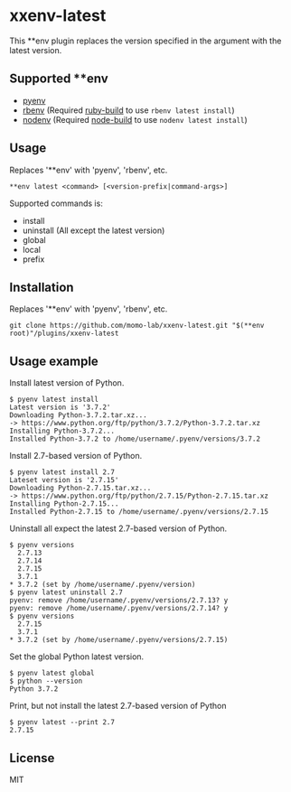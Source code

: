 # xxenv-latest

This **env plugin replaces the version specified in the argument with the latest version.

## Supported **env

- [pyenv](https://github.com/pyenv/pyenv)
- [rbenv](https://github.com/rbenv/rbenv) (Required [ruby-build](https://github.com/rbenv/ruby-build) to use ```rbenv latest install```)
- [nodenv](https://github.com/nodenv/nodenv) (Required [node-build](https://github.com/nodenv/node-build) to use ```nodenv latest install```)

## Usage

Replaces '**env' with 'pyenv', 'rbenv', etc.

    **env latest <command> [<version-prefix|command-args>]

Supported commands is:
- install
- uninstall (All except the latest version)
- global
- local
- prefix

## Installation

Replaces '**env' with 'pyenv', 'rbenv', etc.

    git clone https://github.com/momo-lab/xxenv-latest.git "$(**env root)"/plugins/xxenv-latest

## Usage example

Install latest version of Python.

    $ pyenv latest install
    Latest version is '3.7.2'
    Downloading Python-3.7.2.tar.xz...
    -> https://www.python.org/ftp/python/3.7.2/Python-3.7.2.tar.xz
    Installing Python-3.7.2...
    Installed Python-3.7.2 to /home/username/.pyenv/versions/3.7.2


Install 2.7-based version of Python.

    $ pyenv latest install 2.7
    Lateset version is '2.7.15'
    Downloading Python-2.7.15.tar.xz...
    -> https://www.python.org/ftp/python/2.7.15/Python-2.7.15.tar.xz
    Installing Python-2.7.15...
    Installed Python-2.7.15 to /home/username/.pyenv/versions/2.7.15

Uninstall all expect the latest 2.7-based version of Python.

    $ pyenv versions
      2.7.13
      2.7.14
      2.7.15
      3.7.1
    * 3.7.2 (set by /home/username/.pyenv/version)
    $ pyenv latest uninstall 2.7
    pyenv: remove /home/username/.pyenv/versions/2.7.13? y
    pyenv: remove /home/username/.pyenv/versions/2.7.14? y
    $ pyenv versions
      2.7.15
      3.7.1
    * 3.7.2 (set by /home/username/.pyenv/versions/2.7.15)

Set the global Python latest version.

    $ pyenv latest global
    $ python --version
    Python 3.7.2

Print, but not install the latest 2.7-based version of Python

    $ pyenv latest --print 2.7
    2.7.15

## License
MIT
